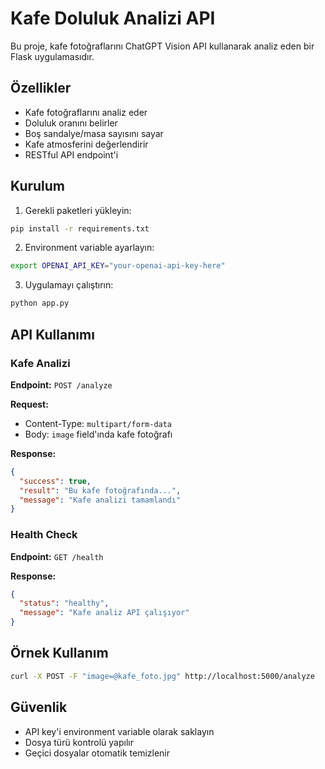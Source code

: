 # Kafe Doluluk Analizi API

Bu proje, kafe fotoğraflarını ChatGPT Vision API kullanarak analiz eden bir Flask uygulamasıdır.

## Özellikler

- Kafe fotoğraflarını analiz eder
- Doluluk oranını belirler
- Boş sandalye/masa sayısını sayar
- Kafe atmosferini değerlendirir
- RESTful API endpoint'i

## Kurulum

1. Gerekli paketleri yükleyin:
```bash
pip install -r requirements.txt
```

2. Environment variable ayarlayın:
```bash
export OPENAI_API_KEY="your-openai-api-key-here"
```

3. Uygulamayı çalıştırın:
```bash
python app.py
```

## API Kullanımı

### Kafe Analizi
**Endpoint:** `POST /analyze`

**Request:**
- Content-Type: `multipart/form-data`
- Body: `image` field'ında kafe fotoğrafı

**Response:**
```json
{
  "success": true,
  "result": "Bu kafe fotoğrafında...",
  "message": "Kafe analizi tamamlandı"
}
```

### Health Check
**Endpoint:** `GET /health`

**Response:**
```json
{
  "status": "healthy",
  "message": "Kafe analiz API çalışıyor"
}
```

## Örnek Kullanım

```bash
curl -X POST -F "image=@kafe_foto.jpg" http://localhost:5000/analyze
```

## Güvenlik

- API key'i environment variable olarak saklayın
- Dosya türü kontrolü yapılır
- Geçici dosyalar otomatik temizlenir 